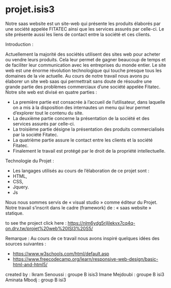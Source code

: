 # projet.isis3
Notre saas website est un site-web qui présente les produits élaborés par une société appelée FITATEC ainsi que les services assurés par celle-ci. Le site présente aussi les liens de contact entre la société et ces clients.

Introduction :
  
  Actuellement la majorité des sociétés utilisent des sites web pour acheter ou vendre leurs produits. Cela leur permet de gagner beaucoup de temps et de faciliter leur communication avec les entreprises du monde entier.
Le site web est une énorme révolution technologique qui touche presque tous les domaines de la vie actuelle. Au cours de notre travail nous avons pu élaborer un site web saas qui permettrait sans doute de résoudre une grande partie des problèmes commerciaux d’une société appelée Fitatec.
Notre site web est divisé en quatre parties :
-	La première partie  est consacrée à l’accueil de l’utilisateur, dans laquelle on a mis à la disposition des internautes un menu qui leur permet d’explorer tout le contenu du site. 
-	La deuxième partie concerne la présentation de la société et des services assurés par celle-ci. 
-	La troisième partie désigne la présentation des produits commercialisés par la société Fitatec. 
-	La quatrième partie assure le contact entre les clients et la société Fitatec.
-	Finalement le travail est protégé par le droit de la propriété intellectuelle. 

Technologie du Projet :

-	Les langages utilisés au cours de l’élaboration de ce projet sont : 
-	HTML, 
-	CSS, 
-	Jquery.
-	Js

Nous nous sommes servis de « visual studio » comme éditeur du Projet. 
Notre travail s’inscrit dans le cadre (framework) de : «  saas website » statique. 

to see the project click here : https://nlm6ydg5rjljlekvx7cq4q-on.drv.tw/projet%20web%20ISI3%20S5/


Remarque : Au cours de ce travail nous avons inspiré quelques idées des sources suivantes :
-	https://www.w3schools.com/html/default.asp
-	https://www.freecodecamp.org/learn/responsive-web-design/basic-html-and-html5/



created by :
Ikram Senoussi : groupe B  isis3
Imane Mejdoubi : groupe B isi3
Aminata Mbodj : group B  isi3

